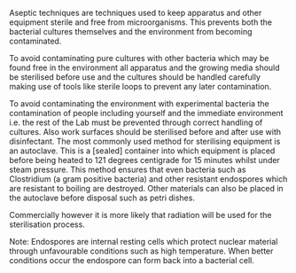 Aseptic techniques are techniques used to keep apparatus and other equipment
sterile and free from microorganisms. This prevents both the bacterial cultures
themselves and the environment from becoming contaminated.

To avoid contaminating pure cultures with other bacteria which may be found free
in the environment all apparatus and the growing media should be sterilised
before use and the cultures should be handled carefully making use of tools like
sterile loops to prevent any later contamination.

To avoid contaminating the environment with experimental bacteria the
contamination of people including yourself and the immediate environment i.e. the
rest of the Lab must be prevented through correct handling of cultures. Also
work surfaces should be sterilised before and after use with disinfectant. The
most commonly used method for sterilising equipment is an autoclave. This is a
[sealed] container into which equipment is placed before being heated to 121
degrees centigrade for 15 minutes whilst under steam pressure. This method
ensures that even bacteria such as Clostridium (a gram positive bacteria) and
other resistant endospores which are resistant to boiling are destroyed. Other
materials can also be placed in the autoclave before disposal such as petri
dishes.

Commercially however it is more likely that radiation will be used for the
sterilisation process.

Note: Endospores are internal resting cells which protect nuclear material
through unfavourable conditions such as high temperature. When better conditions
occur the endospore can form back into a bacterial cell.